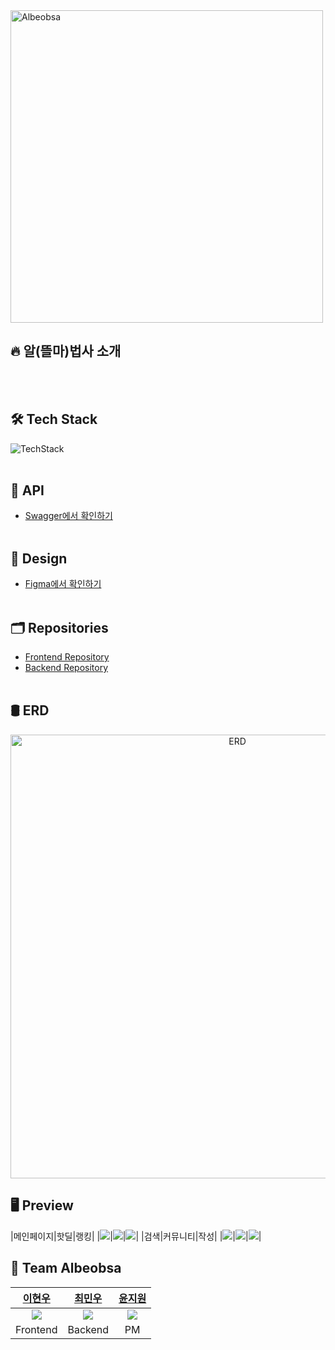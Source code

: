 <a href="https://albeobsa-front.vercel.app" target="_blank">
  <img width="500" alt="Albeobsa" src="https://github.com/user-attachments/assets/060052c6-1e31-40d6-acf4-a75579eb6e09">
<a>

## 🔥 알(뜰마)법사 소개

<br/><br/>

## 🛠 Tech Stack
![TechStack]()
<br/><br/>

## 📱 API
* [Swagger에서 확인하기](https://albeobsa.duckdns.org/swagger-ui/index.html)
<br/><br/>

## 🎨 Design
* [Figma에서 확인하기](https://www.figma.com/file/uFcTbGO4poLZEG6Pg2whdP/SkhuMeet?node-id=0%3A1&t=PbaEyAmnjC1wKWQS-1)
<br/><br/>

## 🗂 Repositories
* [Frontend Repository](https://github.com/jijijig/albeobsa-Front)
* [Backend Repository](https://github.com/jijijig/Albeobsa-Backend)
<br/><br/>

## 🛢 ERD
<div align="center">
  <img width="710" alt="ERD" src="https://github.com/user-attachments/assets/5d7bde23-6eff-4700-878f-65bbe7edb59d">
</div>

## 🖥️ Preview
|메인페이지|핫딜|랭킹|
|<img src="https://github.com/user-attachments/assets/c7de02a6-0329-4e23-8843-addb34d2eee7">|<img src="https://github.com/user-attachments/assets/75f59038-71fa-4dc6-a5eb-a29f6085a5e7">|<img src="https://github.com/user-attachments/assets/d74555c3-429a-458d-b9cd-3eebf1694dc7">|
|검색|커뮤니티|작성|
|<img src="https://github.com/user-attachments/assets/e492ab24-5443-40b6-af5d-008fff3d1f21">|<img src="https://github.com/user-attachments/assets/43d07b8f-2d6e-4ef1-95c4-ef486a43522a">|<img src="https://github.com/user-attachments/assets/d341cbf1-bcc4-48f3-adf3-1613283a5d9f">|


## 🤝 Team Albeobsa
|[이현우](https://github.com/LeeHueeng)|[최민우](https://github.com/chaiminwoo0223)|[윤지원](https://github.com/jw0613)|
|:---:|:---:|:---:|
|<img src="https://github.com/LeeHueeng.png">|<img src="https://github.com/chaiminwoo0223.png">|<img src="https://github.com/jw0613.png">|
|Frontend|Backend|PM|
